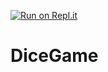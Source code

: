 [![Run on Repl.it](https://repl.it/badge/github/karannn14/DiceGame)](https://repl.it/github/karannn14/DiceGame)
# DiceGame